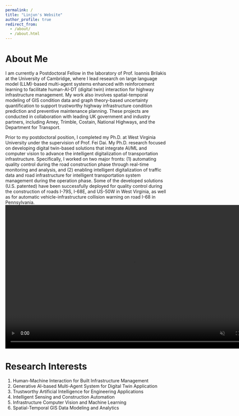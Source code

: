 ```yaml
---
permalink: /
title: "Linjun's Website"
author_profile: true
redirect_from: 
  - /about/
  - /about.html
---
```

About Me
======
I am currently a Postdoctoral Fellow in the laboratory of Prof. Ioannis Brilakis at the University of Cambridge, where I lead research on large language model (LLM)-based multi-agent systems enhanced with reinforcement learning to facilitate human-AI-DT (digital twin) interaction for highway infrastructure management. My work also involves spatial-temporal modeling of GIS condition data and graph theory-based uncertainty quantification to support trustworthy highway infrastructure condition prediction and preventive maintenance planning. These projects are conducted in collaboration with leading UK government and industry partners, including Amey, Trimble, Costain, National Highways, and the Department for Transport. 

Prior to my postdoctoral position, I completed my Ph.D. at West Virginia University under the supervision of Prof. Fei Dai. My Ph.D. research focused on developing digital twin-based solutions that integrate AI/ML and computer vision to advance the intelligent digitalization of transportation infrastructure. Specifically, I worked on two major fronts: (1) automating quality control during the road construction phase through real-time monitoring and analysis, and (2) enabling intelligent digitalization of traffic data and road infrastructure for intelligent transportation system management during the operation phase. Some of the developed solutions (U.S. patented) have been successfully deployed for quality control during the construction of roads I-79S, I-68E, and US-50W in West Virginia, as well as for automatic vehicle-infrastructure collision warning on road I-68 in Pennsylvania. 
<video width="800" height="450" autoplay loop muted playsinline controls>
  <source src="{{ '/images/research_demo1.av1.mp4' | relative_url }}" type="video/mp4">
</video>

Research Interests
======
1. Human-Machine Interaction for Built Infrastructure Management
1. Generative AI-based Multi-Agent System for Digital Twin Application
1. Trustworthy Artificial Intelligence for Engineering Applications
1. Intelligent Sensing and Construction Automation
1. Infrastructure Computer Vision and Machine Learning 
1. Spatial-Temporal GIS Data Modeling and Analytics
